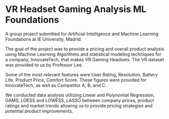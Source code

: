 # VR Headset Gaming Analysis ML Foundations

A group project submitted for Artificial Intelligence and Machine Learning Foundations at IE University, Madrid. 

The goal of the project was to provide a pricing and overall product analysis using Machine Learning Algorithms and statistical modeling techniques for a company, InnovateTech, that makes VR Gaming Headsets. The VR dataset was provided to us by Professor Lee.

Some of the most relevant features were User Rating, Resolution, Battery Life, Product Price, Comfort Score. These figures were provided for InnovateTech, as well as Competitor A, B, and C. 

We conducted data analysis utilizing Linear and Polynomial Regression, GAMS, LOESS and LOWESS, LASSO between company prices, product ratings and market trends allowing us to provide pricing strategies and potential product improvements.



